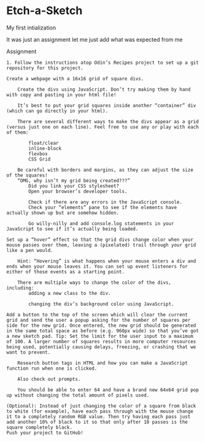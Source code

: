 # Etch-a-Sketch
My first intialization

It was just an assignment let me just add what was expected from me

Assignment

    1. Follow the instructions atop Odin’s Recipes project to set up a git repository for this project.

    Create a webpage with a 16x16 grid of square divs.

        Create the divs using JavaScript. Don’t try making them by hand with copy and pasting in your html file!

        It’s best to put your grid squares inside another “container” div (which can go directly in your html).

        There are several different ways to make the divs appear as a grid (versus just one on each line). Feel free to use any or play with each of them:

            float/clear
            inline-block
            flexbox
            CSS Grid

        Be careful with borders and margins, as they can adjust the size of the squares!
        “OMG, why isn’t my grid being created???”
            Did you link your CSS stylesheet?
            Open your browser’s developer tools.

            Check if there are any errors in the JavaScript console.
            Check your “elements” pane to see if the elements have actually shown up but are somehow hidden.

            Go willy-nilly and add console.log statements in your JavaScript to see if it’s actually being loaded.

    Set up a “hover” effect so that the grid divs change color when your mouse passes over them, leaving a (pixelated) trail through your grid like a pen would.

        Hint: “Hovering” is what happens when your mouse enters a div and ends when your mouse leaves it. You can set up event listeners for either of those events as a starting point.

        There are multiple ways to change the color of the divs, including:
            adding a new class to the div.

            changing the div’s background color using JavaScript.

    Add a button to the top of the screen which will clear the current grid and send the user a popup asking for the number of squares per side for the new grid. Once entered, the new grid should be generated in the same total space as before (e.g. 960px wide) so that you’ve got a new sketch pad. Tip: Set the limit for the user input to a maximum of 100. A larger number of squares results in more computer resources being used, potentially causing delays, freezing, or crashing that we want to prevent.

        Research button tags in HTML and how you can make a JavaScript function run when one is clicked.

        Also check out prompts.

        You should be able to enter 64 and have a brand new 64x64 grid pop up without changing the total amount of pixels used.
        
    (Optional): Instead of just changing the color of a square from black to white (for example), have each pass through with the mouse change it to a completely random RGB value. Then try having each pass just add another 10% of black to it so that only after 10 passes is the square completely black.
    Push your project to GitHub!


